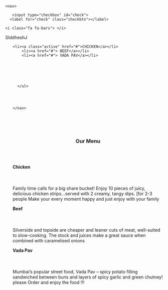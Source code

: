 
<html>
  <head>
    <link rel="stylesheet"  href="index.css">
    <link rel="stylesheet"  href="bootstrap.css">
    <link rel="stylesheet"  href="bootstrap.min.css">
  <meta charset="utf-8">
  <meta name="viewport" content="width=device-width, initial-scale=1">
<link rel="stylesheet" href="https://cdnjs.cloudflare.com/ajax/libs/font-awesome/4.7.0/css/font-awesome.min.css">

  
  </head>
<body>
  
    <nav>
      
       <input type="checkbox" id="check">
      <label for="check" class="checkbtn"></label>
      
    <i class="fa fa-bars"> </i>
 <label class="logo"> SIddheshJ</label> 
   <ul>
      
    <li><a class="active" href="#">CHICKEN</a></li>
        <li><a href="#"> BEEF</a></li>
        <li><a href="#"> VADA PAV</a></li>
       
     
        
        
        
        
      </ul>
      
      
      
      
    </nav>   

  <!--main content --><l>
 
  <br><br><br>
  <center><h3>Our Menu</h3></center>
  <div id="container">
  <br><br>
  <div class=" col-sm-12  col-md-6 col-lg-4 " id="si"><p>
    <b> Chicken</b>
    <br><br><br><br>
   Family time calls for a big share bucket! Enjoy 10 pieces of juicy, delicious chicken strips...served with 2 creamy, tangy dips. [for 2-3 people
   Make your every moment happy and just enjoy  with your family
  </p></div>
  
  <div class="col-md-6 col-sm-12 col-lg-4" id="sid"><p>
    <b>Beef</b>
     <br><br><br><br>
    Silverside and topside are cheaper and leaner cuts of meat, well-suited to slow-cooking. The stock and juices make a great sauce when combined with caramelised onions  
  </p></div> 
  
  <div class="col-md-12 col-sm-12 col-lg-4" id="sidd"><p>
   <b>Vada Pav</b>
    <br><br><br><br>
    Mumbai’s popular street food, Vada Pav – spicy potato filling sandwiched between buns and layers of spicy garlic and green chutney!
      please Order and enjoy the food !!!
    </p></div>
   
   
   
 
  </div>
  

</l>
  
  
  
  
  
  
  
  
  
</body>
</html>


    
 
       

  
  
  
  
  
  
  
  
  


